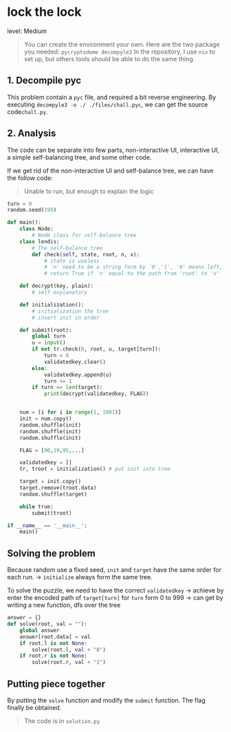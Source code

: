 # lock the lock
level: Medium

> You can create the environment your own. Here are the two package you needed:
> `pycryptodome decompyle3`
> In the repository, I use `nix` to set up, but others tools should be able to do the same thing.

## 1. Decompile pyc
This problem contain a `pyc` file, and required a bit reverse engineering.
By executing `decompyle3 -o ./ ./files/chall.pyc`, we can get the source code`chall.py`.

## 2. Analysis
The code can be separate into few parts, non-interactive UI, interactive UI, a simple self-balancing tree, and some other code.

If we get rid of the non-interactive UI and self-balance tree, we can have the follow code:
> Unable to run, but enough to explain the logic

```python
turn = 0
random.seed(199)

def main():
    class Node:
        # Node class for self-balance tree
    class lendis:
        # The self-balance tree
        def check(self, state, root, n, x):
            # state is useless
            # 'n' need to be a string form by '0','1', '0' means left, '1' means right
            # return True if 'n' equal to the path from 'root' to 'x'

    def decrypt(key, plain):
        # self explanatory

    def initialization():
        # initialization the tree
        # insert init in order

    def submit(root):
        global turn
        u = input()
        if not tr.check(0, root, u, target[turn]):
            turn = 0
            validatedkey.clear()
        else:
            validatedkey.append(u)
            turn += 1
        if turn == len(target):
            print(decrypt(validatedkey, FLAG))


    num = [i for i in range(1, 1001)]
    init = num.copy()
    random.shuffle(init)
    random.shuffle(init)
    random.shuffle(init)

    FLAG = [90,19,95,...]

    validatedkey = []
    tr, troot = initialization() # put init into tree

    target = init.copy()
    target.remove(troot.data)
    random.shuffle(target)

    while true:
        submit(troot)

if __name__ == '__main__':
    main()
```

## Solving the problem
Because random use a fixed seed, `init` and `target` have the same order for each run.
-> `initialize` always form the same tree.

To solve the puzzle, we need to have the correct `validatedkey`
-> achieve by enter the encoded path of `target[turn]` for `turn` form 0 to 999
-> can get by writing a new function, dfs over the tree
```python
answer = {}
def solve(root, val = ""):
    global answer
    answer[root.data] = val
    if root.l is not None:
        solve(root.l, val + "0")
    if root.r is not None:
        solve(root.r, val + "1")
```

## Putting piece together
By putting the `solve` function and modify the `submit` function.
The flag finally be obtained.
> The code is in `solution.py`
